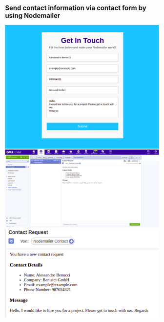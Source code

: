 ## Send contact information via contact form by using Nodemailer
![](images/contact.png)
![](images/mail.png)
![](images/maildetail.png)


